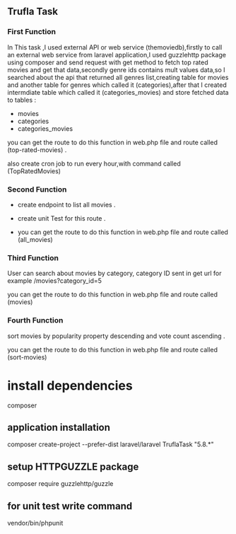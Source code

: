 ## Trufla Task
### First Function
In This task ,I used external API or web service (themoviedb),firstly to call an external web service from laravel application,I used guzzlehttp package using composer and send request with get method to fetch top rated movies and get that data,secondly genre ids contains mult values data,so I searched about the api that returned all genres list,creating table for movies and another table for genres which called it (categories),after that I created intermdiate table which called it (categories_movies) and store fetched data
to tables :
- movies
- categories
- categories_movies

you can get the route to do this function in web.php file and route called (top-rated-movies) .

also create cron job to run every hour,with command called (TopRatedMovies)


### Second Function
- create endpoint to list all movies .

- create unit Test for this route .

- you can get the route to do this function in web.php file and route called (all_movies)

### Third Function
User can search about movies by category,
category ID sent in get url for example
/movies?category_id=5

you can get the route to do this function in web.php file and route called (movies)

### Fourth Function
sort movies by popularity property descending and vote count ascending .

you can get the route to do this function in web.php file and route called (sort-movies)

# install dependencies
composer
## application installation 
composer create-project --prefer-dist laravel/laravel TruflaTask "5.8.*"

## setup HTTPGUZZLE package
composer require guzzlehttp/guzzle

## for unit test write command
vendor/bin/phpunit


